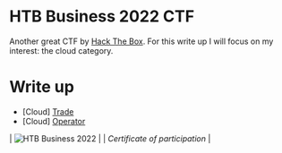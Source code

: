 # HTB Business 2022 CTF

Another great CTF by [Hack The Box](https://www.hackthebox.com/). For this write up I will focus on my interest: the cloud category.

# Write up

 - [Cloud] [Trade](./cloud_trade.md)
 - [Cloud] [Operator](./cloud_operator.md)

| ![HTB Business 2022](./img/htb.png) |
| *Certificate of participation* |
